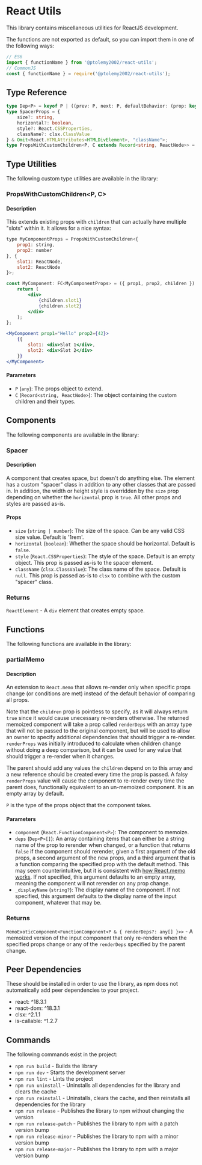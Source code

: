 # React Utils
This library contains miscellaneous utilities for ReactJS development.

The functions are not exported as default, so you can import them in one of the following ways:
```javascript
// ES6
import { functionName } from '@ptolemy2002/react-utils';
// CommonJS
const { functionName } = require('@ptolemy2002/react-utils');
```

## Type Reference
```typescript
type Dep<P> = keyof P | ((prev: P, next: P, defaultBehavior: (prop: keyof P) => boolean) => boolean);
type SpacerProps = {
    size?: string,
    horizontal?: boolean,
    style?: React.CSSProperties,
    className?: clsx.ClassValue
} & Omit<React.HTMLAttributes<HTMLDivElement>, "className">;
type PropsWithCustomChildren<P, C extends Record<string, ReactNode>> = P & { children?: Partial<C> };
```

## Type Utilities
The following custom type utilities are available in the library:

### PropsWithCustomChildren<P, C>
#### Description
This extends existing props with `children` that can actually have multiple "slots" within it. It allows for a nice syntax:
```jsx
type MyComponentProps = PropsWithCustomChildren<{
    prop1: string,
    prop2: number
}, {
    slot1: ReactNode,
    slot2: ReactNode
}>;

const MyComponent: FC<MyComponentProps> = ({ prop1, prop2, children }) => {
    return (
        <div>
            {children.slot1}
            {children.slot2}
        </div>
    );
};

<MyComponent prop1="Hello" prop2={42}>
    {{
        slot1: <div>Slot 1</div>,
        slot2: <div>Slot 2</div>
    }}
</MyComponent>
```

#### Parameters
- `P` (`any`): The props object to extend.
- `C` (`Record<string, ReactNode>`): The object containing the custom children and their types.

## Components
The following components are available in the library:

### Spacer
#### Description
A component that creates space, but doesn't do anything else. The element has a custom "spacer" class in addition to any other classes that are passed in. In addition, the width or height style is overridden by the `size` prop depending on whether the `horizontal` prop is `true`. All other props and styles are passed as-is.

#### Props
- `size` (`string | number`): The size of the space. Can be any valid CSS size value. Default is '1rem'.
- `horizontal` (`boolean`): Whether the space should be horizontal. Default is `false`.
- `style` (`React.CSSProperties`): The style of the space. Default is an empty object. This prop is passed as-is to the spacer element.
- `className` (`clsx.ClassValue`): The class name of the space. Default is `null`. This prop is passed as-is to `clsx` to combine with the custom "spacer" class.

### Returns
`ReactElement` - A `div` element that creates empty space.

## Functions
The following functions are available in the library:

### partialMemo<P>
#### Description
An extension to `React.memo` that allows re-render only when specific props change (or conditions are met) instead of the default behavior of comparing all props.

Note that the `children` prop is pointless to specify, as it will always return `true` since it would cause unecessary re-renders otherwise. The returned memoized component will take a prop called `renderDeps` with an array type that will not be passed to the original component, but will be used to allow an owner to specify additional dependencies that should trigger a re-render. `renderProps` was initially introduced to calculate when children change without doing a deep comparison, but it can be used for any value that should trigger a re-render when it changes.

The parent should add any values the `children` depend on to this array and a new reference should be created every time the prop is passed. A falsy `renderProps` value will cause the component to re-render every time the parent does, functionally equivalent to an un-memoized component. It is an empty array by default.

`P` is the type of the props object that the component takes.

#### Parameters
- `component` (`React.FunctionComponent<P>`): The component to memoize.
- `deps` (`Dep<P>[]`): An array containing items that can either be a string name of the prop to rerender when changed, or a function that returns `false` if the component should rerender, given a first argument of the old props, a second argument of the new props, and a third argument that is a function comparing the specified prop with the default method. This may seem counterintuitive, but it is consistent with [how React.memo works](https://react.dev/reference/react/memo#:~:text=It%20should%20return%20true%20only%20if%20the%20new%20props%20would%20result%20in%20the%20same%20output%20as%20the%20old%20props%3B%20otherwise%20it%20should%20return%20false.). If not specified, this argument defaults to an empty array, meaning the component will not rerender on any prop change.
- `_displayName` (`string?`): The display name of the component. If not specified, this argument defaults to the display name of the input component, whatever that may be.

### Returns
`MemoExoticComponent<FunctionComponent<P & { renderDeps?: any[] }>>` - A memoized version of the input component that only re-renders when the specified props change or any of the `renderDeps` specified by the parent change.

## Peer Dependencies
These should be installed in order to use the library, as npm does not automatically add peer dependencies to your project.
- react: ^18.3.1
- react-dom: ^18.3.1
- clsx: ^2.1.1
- is-callable: ^1.2.7

## Commands
The following commands exist in the project:

- `npm run build` - Builds the library
- `npm run dev` - Starts the development server
- `npm run lint` - Lints the project
- `npm run uninstall` - Uninstalls all dependencies for the library and clears the cache
- `npm run reinstall` - Uninstalls, clears the cache, and then reinstalls all dependencies for the library
- `npm run release` - Publishes the library to npm without changing the version
- `npm run release-patch` - Publishes the library to npm with a patch version bump
- `npm run release-minor` - Publishes the library to npm with a minor version bump
- `npm run release-major` - Publishes the library to npm with a major version bump